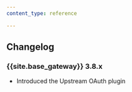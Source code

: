 ```yaml
---
content_type: reference

---
```


## Changelog

### {{site.base_gateway}} 3.8.x
* Introduced the Upstream OAuth plugin